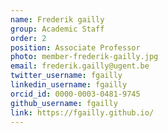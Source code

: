 ```yaml
---
name: Frederik gailly
group: Academic Staff
order: 2
position: Associate Professor
photo: member-frederik-gailly.jpg
email: frederik.gailly@ugent.be
twitter_username: fgailly
linkedin_username: fgailly
orcid_id: 0000-0003-0481-9745
github_username: fgailly
link: https://fgailly.github.io/
---
```

